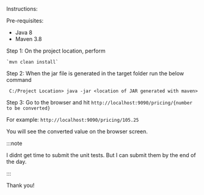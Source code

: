 Instructions:

Pre-requisites:

- Java 8
- Maven 3.8


Step 1: On the project location, perform 

    `mvn clean install`

Step 2: When the jar file is generated in the target folder run the below command

     C:/Project Location> java -jar <location of JAR generated with maven>
     
Step 3: Go to the browser and hit `http://localhost:9090/pricing/{number to be converted}`

For example:  `http://localhost:9090/pricing/105.25`


You will see the converted value on the browser screen.

:::note

I didnt get time to submit the unit tests. But I can submit them by the end of the day.

:::

Thank you!